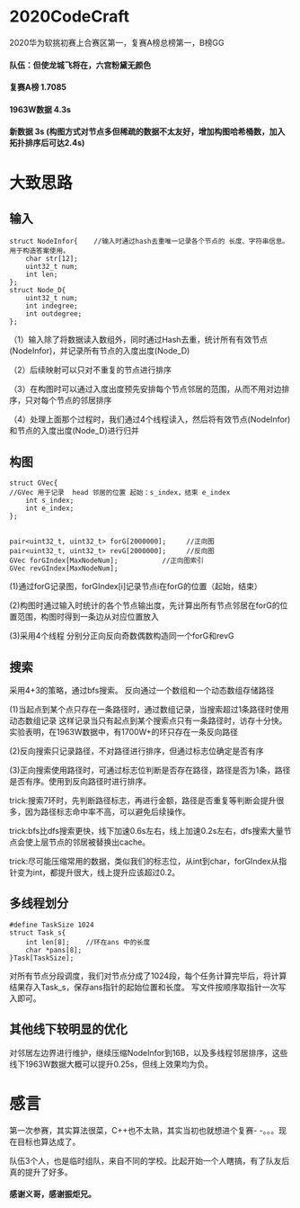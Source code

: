 # 2020CodeCraft
2020华为软挑初赛上合赛区第一，复赛A榜总榜第一，B榜GG

#### 队伍：但使龙城飞将在，六宫粉黛无颜色
#### 复赛A榜     1.7085    
#### 1963W数据   4.3s
#### 新数据      3s (构图方式对节点多但稀疏的数据不太友好，增加构图哈希桶数，加入拓扑排序后可达2.4s)



# 大致思路
## 输入
```
struct NodeInfor{    //输入时通过hash去重唯一记录各个节点的 长度、字符串信息。用于构造答案使用。
    char str[12];
    uint32_t num;
    int len;
};
struct Node_D{
    uint32_t num;
    int indegree;
    int outdegree;
};
```
（1）输入除了将数据读入数组外，同时通过Hash去重，统计所有有效节点(NodeInfor)，并记录所有节点的入度出度(Node_D)

（2）后续映射可以只对不重复的节点进行排序

（3）在构图时可以通过入度出度预先安排每个节点邻居的范围，从而不用对边排序，只对每个节点的邻居排序

（4）处理上面那个过程时，我们通过4个线程读入，然后将有效节点(NodeInfor)和节点的入度出度(Node_D)进行归并

## 构图
```
struct GVec{
//GVec 用于记录  head 邻居的位置 起始：s_index，结束 e_index
    int s_index;
    int e_index;
};


pair<uint32_t, uint32_t> forG[2000000];     //正向图
pair<uint32_t, uint32_t> revG[2000000];     //反向图
GVec forGIndex[MaxNodeNum];           //正向图索引
GVec revGIndex[MaxNodeNum]; 
```
(1)通过forG记录图，forGIndex[i]记录节点i在forG的位置（起始，结束）

(2)构图时通过输入时统计的各个节点输出度，先计算出所有节点邻居在forG的位置范围，构图时得到一条边从对应位置放入

(3)采用4个线程 分别分正向反向奇数偶数构造同一个forG和revG

## 搜索
采用4+3的策略，通过bfs搜索。
反向通过一个数组和一个动态数组存储路径

(1)当起点到某个点只存在一条路径时，通过数组记录，当搜索超过1条路径时使用动态数组记录
这样记录当只有起点到某个搜索点只有一条路径时，访存十分快。实验表明，在1963W数据中，有1700W+的环只存在一条反向路径 

(2)反向搜索只记录路径，不对路径进行排序，但通过标志位确定是否有序

(3)正向搜索使用路径时，可通过标志位判断是否存在路径，路径是否为1条，路径是否有序。使用到反向路径时进行排序。

trick:搜索7环时，先判断路径标志，再进行金额，路径是否重复等判断会提升很多，因为路径标志命中率不高，可以避免后续操作。

trick:bfs比dfs搜索更快，线下加速0.6s左右，线上加速0.2s左右，dfs搜索大量节点会使上层节点的邻居被替换出cache。

trick:尽可能压缩常用的数据，类似我们的标志位，从int到char，forGIndex从指针变为int，都提升很大，线上提升应该超过0.2。


## 多线程划分
```
#define TaskSize 1024
struct Task_s{
    int len[8];    //环在ans 中的长度
    char *pans[8];
}Task[TaskSize];
```
对所有节点分段调度，我们对节点分成了1024段，每个任务计算完毕后，将计算结果存入Task_s，保存ans指针的起始位置和长度。
写文件按顺序取指针一次写入即可。


## 其他线下较明显的优化
对邻居左边界进行维护，继续压缩NodeInfor到16B，以及多线程邻居排序，这些线下1963W数据大概可以提升0.25s，但线上效果均为负。





# 感言
第一次参赛，其实算法很菜，C++也不太熟，其实当初也就想进个复赛- -。。。现在目标也算达成了。

队伍3个人，也是临时组队，来自不同的学校。比起开始一个人瞎搞，有了队友后真的提升了好多。

#### 感谢义哥，感谢振炬兄。





